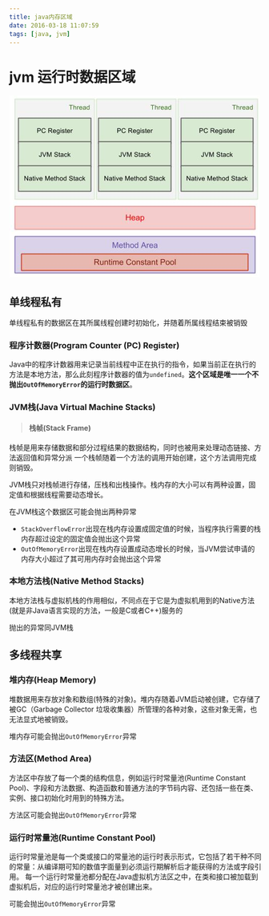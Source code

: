 ```yaml
---
title: java内存区域
date: 2016-03-18 11:07:59
tags: [java, jvm]
---
```


# jvm 运行时数据区域
![jvm runtime data area](/images/jvm-runtime-data-area.jpg)

## 单线程私有
单线程私有的数据区在其所属线程创建时初始化，并随着所属线程结束被销毁

### 程序计数器(Program Counter (PC) Register)
Java中的程序计数器用来记录当前线程中正在执行的指令，如果当前正在执行的方法是本地方法，那么此刻程序计数器的值为`undefined`。**这个区域是唯一一个不抛出`OutOfMemoryError`的运行时数据区**。

### JVM栈(Java Virtual Machine Stacks)
> #### 栈帧(Stack Frame)
栈帧是用来存储数据和部分过程结果的数据结构，同时也被用来处理动态链接、方法返回值和异常分派
一个栈帧随着一个方法的调用开始创建，这个方法调用完成则销毁。

JVM栈只对栈帧进行存储，压栈和出栈操作。栈内存的大小可以有两种设置，固定值和根据线程需要动态增长。

在JVM栈这个数据区可能会抛出两种异常
* `StackOverflowError`出现在栈内存设置成固定值的时候，当程序执行需要的栈内存超过设定的固定值会抛出这个异常
* `OutOfMemoryError`出现在栈内存设置成动态增长的时候，当JVM尝试申请的内存大小超过了其可用内存时会抛出这个异常

### 本地方法栈(Native Method Stacks)
本地方法栈与虚拟机栈的作用相似，不同点在于它是为虚拟机用到的Native方法(就是非Java语言实现的方法，一般是C或者C++)服务的

抛出的异常同JVM栈

## 多线程共享
### 堆内存(Heap Memory)
堆数据用来存放对象和数组(特殊的对象)。堆内存随着JVM启动被创建，它存储了被GC（Garbage Collector 垃圾收集器）所管理的各种对象，这些对象无需，也无法显式地被销毁。

堆内存可能会抛出`OutOfMemoryError`异常

### 方法区(Method Area)
方法区中存放了每一个类的结构信息，例如运行时常量池(Runtime Constant Pool)、字段和方法数据、构造函数和普通方法的字节码内容、还包括一些在类、实例、接口初始化时用到的特殊方法。

方法区可能会抛出`OutOfMemoryError`异常

### 运行时常量池(Runtime Constant Pool)
运行时常量池是每一个类或接口的常量池的运行时表示形式，它包括了若干种不同的常量：从编译期可知的数值字面量到必须运行期解析后才能获得的方法或字段引用。
每一个运行时常量池都分配在Java虚拟机方法区之中，在类和接口被加载到虚拟机后，对应的运行时常量池才被创建出来。

可能会抛出`OutOfMemoryError`异常

